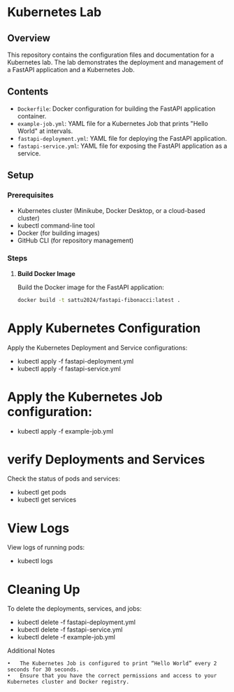 # Kubernetes Lab

## Overview

This repository contains the configuration files and documentation for a Kubernetes lab. The lab demonstrates the deployment and management of a FastAPI application and a Kubernetes Job.

## Contents

- `Dockerfile`: Docker configuration for building the FastAPI application container.
- `example-job.yml`: YAML file for a Kubernetes Job that prints "Hello World" at intervals.
- `fastapi-deployment.yml`: YAML file for deploying the FastAPI application.
- `fastapi-service.yml`: YAML file for exposing the FastAPI application as a service.

## Setup

### Prerequisites

- Kubernetes cluster (Minikube, Docker Desktop, or a cloud-based cluster)
- kubectl command-line tool
- Docker (for building images)
- GitHub CLI (for repository management)

### Steps

1. **Build Docker Image**

   Build the Docker image for the FastAPI application:

   ```bash
   docker build -t sattu2024/fastapi-fibonacci:latest .

# Apply Kubernetes Configuration
Apply the Kubernetes Deployment and Service configurations:
 - kubectl apply -f fastapi-deployment.yml
 - kubectl apply -f fastapi-service.yml

# Apply the Kubernetes Job configuration:
 - kubectl apply -f example-job.yml

# verify Deployments and Services
Check the status of pods and services:
- kubectl get pods
- kubectl get services

# View Logs
View logs of running pods:
- kubectl logs <pod-name>

# Cleaning Up
To delete the deployments, services, and jobs:
- kubectl delete -f fastapi-deployment.yml
- kubectl delete -f fastapi-service.yml
- kubectl delete -f example-job.yml

Additional Notes

	•	The Kubernetes Job is configured to print “Hello World” every 2 seconds for 30 seconds.
	•	Ensure that you have the correct permissions and access to your Kubernetes cluster and Docker registry.